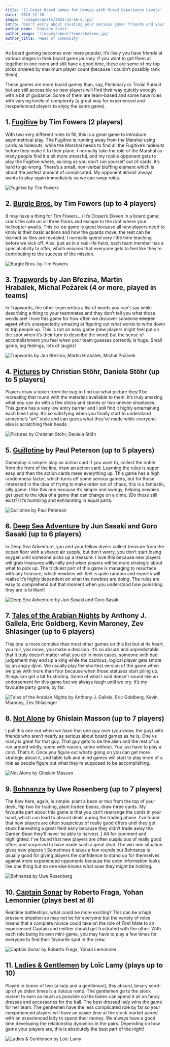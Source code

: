 ```yaml
---
title: '11 Great Board Games for Groups with Mixed Experience Levels'
date: '2023-12-16'
image: '/images/posts/2023-12-16-6.jpg'
intro: 'Don’t worry about inviting your serious gamer friends and your new gamer friends to the same game night; check out these fantastic options to keep everyone happy.'
author_name: 'Chalene Scott'
author_image: '/images/about/team/chalene.jpg'
author_title: 'Head of Community'
---
```


As board gaming becomes ever more popular, it’s likely you have friends at various stages in their board game journey. If you want to get them all together in one room and still have a good time, these are some of my top picks ordered by maximum player count (because I couldn’t possibly rank them). 

These games are more board gamey than, say, Pictionary or Trivial Pursuit but are still accessible so new players will find their way quickly enough with a bit of guidance. Some of them are team-based and some have roles with varying levels of complexity (a great way for experienced and inexperienced players to enjoy the same game).


## 1. [Fugitive](https://www.fowers.games/collections/direct-price/products/fugitive) by Tim Fowers (2 players)
With two very different roles to fill, this is a great game to introduce asymmetrical play. The Fugitive is running away from the Marshal using cards as hideouts, while the Marshal needs to find all the Fugitive’s hideouts before they make it to their plane. I normally take the role of the Marshal as many people find it a bit more stressful, and my rookie opponent gets to play the Fugitive where, as long as you don’t run yourself out of cards, it’s hard to go wrong. There’s a small, non-verbal bluffing element which is about the perfect amount of complicated.  My opponent almost always wants to play again immediately so we can swap roles. 

![Fugitive by Tim Fowers](/images/posts/2023-12-16-1.webp)


## 2. [Burgle Bros.](https://www.fowers.games/products/burgle-bros) by Tim Fowers (up to 4 players)
(I may have a thing for Tim Fowers…)
It’s Ocean’s Eleven in a board game; crack the safe on all three floors and escape to the roof where your helicopter awaits. This co-op game is great because all new players need to know is their basic actions and how the guards move, the rest can be learned as tiles are revealed. I normally spend very little time teaching before we kick off. Also, just as in a real-life heist, each team member has a special ability to offer, which ensures that everyone gets to feel like they’re contributing to the success of the mission. 

![Burgle Bros. by Tim Fowers](/images/posts/2023-12-16-2.webp)


## 3. [Trapwords](https://czechgames.com/en/trapwords/) by Jan Březina, Martin Hrabálek, Michal Požárek (4 or more, played in teams)
In Trapwords, the other team writes a list of words you can’t say while describing a thing to your teammates and they don’t tell you what those words are! I love this game for how often we discover someone ~~sleeper agent~~ who’s unexpectedly amazing at figuring out what words to write down to trip people up. This is not an easy game (new players might feel put on the spot when it’s their turn to describe the word) but the sense of accomplishment you feel when your team guesses correctly is huge. Small game, big feelings, lots of laughs!

![Trapwords by Jan Březina, Martin Hrabálek, Michal Požárek](/images/posts/2023-12-16-3.jpg)


## 4. [Pictures](https://www.riograndegames.com/games/pictures/) by Christian Stöhr, Daniela Stöhr (up to 5 players)
Players draw a token from the bag to find out what picture they’ll be recreating that round with the materials available to them. It’s truly amazing what you can do with a few sticks and stones or two uneven shoelaces. This game has a very low entry barrier and I still find it highly entertaining each time I play. It’s so satisfying when you finally start to understand someone’s “art” style and can guess what they’ve made while everyone else is scratching their heads.

![Pictures by Christian Stöhr, Daniela Stöhr](/images/posts/2023-12-16-4.jpg)


## 5. [Guillotine](https://www.play-board-games.com/guillotine-game/) by Paul Peterson (up to 5 players)
Gameplay is simple: play an action card if you want to, collect the noble from the front of the line, draw an action card. Learning the rules is super easy and then the action cards mess everything up. This game has a high randomness factor, which turns off some serious gamers, but for those interested in the idea of trying to make order out of chaos, this is a fantastic, silly game. I like this one because it’s simple and swingy, helping newbies get used to the idea of a game that can change on a dime. (Do those still exist?) It’s humbling and exhilarating in equal parts.

![Guillotine by Paul Peterson](/images/posts/2023-12-16-5.jpg)


## 6. [Deep Sea Adventure](https://oinkgames.com/en/games/analog/deep-sea-adventure/) by Jun Sasaki and Goro Sasaki (up to 6 players)
In Deep Sea Adventure, you and your fellow divers collect treasure from the ocean floor with a shared air supply, but don’t worry, you don’t start losing oxygen until someone picks up a treasure. I love this because new players will grab treasures willy-nilly and wiser players will be more strategic about what to pick up. The trickiest part of this game is managing to resurface with any treasure, which newbies will feel is quite random and experts will realise it’s highly dependent on what the newbies are doing. The rules are easy to comprehend but that moment when you understand how punishing they are is brilliant!

![Deep Sea Adventure by Jun Sasaki and Goro Sasaki](/images/posts/2023-12-16-6.jpg)


## 7. [Tales of the Arabian Nights](https://boardgamegeek.com/boardgame/34119/tales-arabian-nights) by Anthony J. Gallela, Eric Goldberg, Kevin Maroney, Zev Shlasinger (up to 6 players)
This one is more complex than most other games on this list but at its heart, you roll, you move, you make a decision. It’s so absurd and unpredictable that it truly doesn’t matter what you do in most cases, someone with bad judgement may end up a king while the cautious, logical player gets smote by an angry djinn. We usually play the shortest version of the game when we play with more than four because when those statuses start piling up, things can get a bit frustrating. Some of what I said doesn’t sound like an endorsement for this game but we always laugh until we cry. It’s my favourite party game, by far.

![Tales of the Arabian Nights by Anthony J. Gallela, Eric Goldberg, Kevin Maroney, Zev Shlasinger](/images/posts/2023-12-16-7.jpg)


## 8. [Not Alone](http://strongholdgames.com/our-games/not-alone/) by Ghislain Masson (up to 7 players)
I pull this one out when we have that one guy over (you know, the guy) with friends who aren’t nearly as serious about board games as he is. One vs many is great for that guy. That guy gets to be the alien and the rest of us run around wildly, some with reason, some without. You just have to play a card. That’s it. Once you figure out what’s going on you can get more strategic about it, and table talk and mind games will start to play more of a role as people figure out what they’re supposed to be accomplishing.

![Not Alone by Ghislain Masson](/images/posts/2023-12-16-8.jpg)


## 9. [Bohnanza](https://www.riograndegames.com/games/bohnanza/) by Uwe Rosenberg (up to 7 players)
The flow here, again, is simple: plant a bean or two from the top of your deck, flip two for trading, plant traded beans, draw three cards. My favourite part about this game is that you can’t rearrange the cards in your hand, which can lead to absurd deals during the trading phase.  I’ve found that new players are often suspicious of really good offers until they get stuck harvesting a great field early because they didn’t trade away the Garden Bean they’ll never be able to harvest. [ Alt for comment and highlighted: I’ve found that new players are often suspicious of really good offers and surprised to have made such a great deal. The win-win situation gives new players ] Sometimes it takes a few rounds but Bohnanza is usually good for giving players the confidence to stand up for themselves against more experienced opponents because the open information looks like one thing but no one else knows what aces they might be holding.

![Bohnanza by Uwe Rosenberg](/images/posts/2023-12-16-9.webp)


## 10. [Captain Sonar](https://matagot-friends.com/france/en/matagot/1203-captain-sonar-en-3760146643123.html) by Roberto Fraga, Yohan Lemonnier (plays best at 8)
Realtime battleships, what could be more exciting? This can be a high pressure situation so may not be for everyone but the variety of roles means that a complete novice could take on the role of First Mate to an experienced Captain and neither should get frustrated with the other. With each role being its own mini-game, you may have to play a few times for everyone to find their favourite spot in the crew.

![Captain Sonar by Roberto Fraga, Yohan Lemonnier](/images/posts/2023-12-16-10.webp)


## 11. [Ladies & Gentlemen](https://www.shutupandsitdown.com/games/ladies-gentlemen/) by Loïc Lamy (plays up to 10) 
Played in teams of two (a lady and a gentleman), this absurd, binary send-up of ye olden times is a riotous romp. The gentlemen go to the stock market to earn as much as possible so the ladies can spend it all on fancy dresses and accessories for the ball.  The best dressed lady wins the game for her team. The gentlemen have the less complicated role by far so your inexperienced players will have an easier time at the stock market paired with an experienced lady to spend their money. We always have a good time developing the relationship dynamics in the pairs. Depending on how game your players are, this is absolutely the best part of the night!

![Ladies & Gentlemen by Loïc Lamy](/images/posts/2023-12-16-11.webp)
